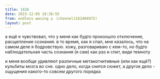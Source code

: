 ```yaml
---
title: 1426
date: 2023-12-05 18:38:55
from: endless шизing ⍼ (channel1162404975)
layout: post
---
```


а ещё я чувствовал, что у меня как будто произошло отключение, расщепление сознания. в то время, как я спал, мне казалось, что на самом деле я бодровствую. хожу, разговариваю с кем-то, но будто наблюдательная часть сознания (я сам) как раз и спит, видя темноту

и меня вообще удивляют различные метакогнитивные (или как ещё?) кульбиты мозга во сне. одно дело, когда снится сюжет, а другое дело - ощущения какого-то совсем другого порядка
